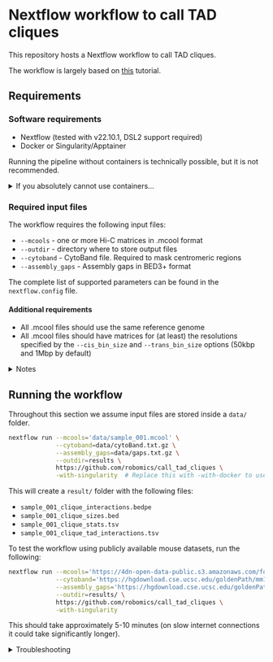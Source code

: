 <!--
Copyright (C) 2022 Roberto Rossini <roberros@uio.no>

SPDX-License-Identifier: MIT
-->

# Nextflow workflow to call TAD cliques

This repository hosts a Nextflow workflow to call TAD cliques.

The workflow is largely based on [this](https://github.com/Chrom3D/INC-tutorial) tutorial.

## Requirements

### Software requirements

- Nextflow (tested with v22.10.1, DSL2 support required)
- Docker or Singularity/Apptainer

Running the pipeline without containers is technically possible, but it is not recommended.

<details>
<summary>If you absolutely cannot use containers...</summary>

Have a look at the `env.yml` for the list of dependencies to be installed.

To install the dependencies in a Conda environment named `myenv`, run the following:

```bash
conda env update --name myenv --file env.yml --prune 
```

You will also need to compile `NCHG` from the source code available at [Chrom3D/preprocess_scripts](https://github.com/Chrom3D/preprocess_scripts).

Check out the `Dockerfile` from this repo for an example of how this can be done using Conda.

</details>

### Required input files

The workflow requires the following input files:

- `--mcools` - one or more Hi-C matrices in .mcool format
- `--outdir` - directory where to store output files
- `--cytoband` - CytoBand file. Required to mask centromeric regions
- `--assembly_gaps` - Assembly gaps in BED3+ format

The complete list of supported parameters can be found in the `nextflow.config` file.

#### Additional requirements

- All .mcool files should use the same reference genome
- All .mcool files should have matrices for (at least) the resolutions specified by the `--cis_bin_size` and `--trans_bin_size` options (50kbp and 1Mbp by default)

<details>
<summary>Notes</summary>

The `--tads` option can be used to pass one or more BED3+ files with the list of TADs.

When this option is not passed, the workflow will call TADs
using [HiC-Explorer](https://hicexplorer.readthedocs.io/en/latest/content/tools/hicFindTADs.html#hicfindtads).

When provided, BED files should be named like the contact matrix to which they should be paired.

Example:

| Hi-C matrix                        | BED                              |
|------------------------------------|----------------------------------|
| condition_001.mcool                | condition_001.bed                |
| mysamplehaveverycomplexnames.mcool | mysamplehaveverycomplexnames.bed |

</details>

## Running the workflow

Throughout this section we assume input files are stored inside a `data/` folder.

```bash
nextflow run --mcools='data/sample_001.mcool' \
             --cytoband=data/cytoBand.txt.gz \
             --assembly_gaps=data/gaps.txt.gz \
             --outdir=results \
             https://github.com/robomics/call_tad_cliques \
             -with-singularity  # Replace this with -with-docker to use Docker instead
```

This will create a `result/` folder with the following files:

- `sample_001_clique_interactions.bedpe`
- `sample_001_clique_sizes.bed`
- `sample_001_clique_stats.tsv`
- `sample_001_clique_tad_interactions.tsv`

<!-- TODO: describe output files -->

To test the workflow using publicly available mouse datasets, run the following:

```bash
nextflow run --mcools='https://4dn-open-data-public.s3.amazonaws.com/fourfront-webprod/wfoutput/8b9d6836-0d6b-4c2f-9eaa-323f4fd7b6e4/4DNFI74YHN5W.mcool' \
             --cytoband='https://hgdownload.cse.ucsc.edu/goldenPath/mm10/database/cytoBand.txt.gz' \
             --assembly_gaps='https://hgdownload.cse.ucsc.edu/goldenPath/mm10/database/gap.txt.gz' \
             --outdir=results/ \
             https://github.com/robomics/call_tad_cliques \
             -with-singularity
```

This should take approximately 5-10 minutes (on slow internet connections it could take significantly longer).

<details>
<summary>Troubleshooting</summary>


If you get spurious errors about missing files, try one of the following:
- Re-run the workflow.
- Manually download files and pass the local file paths directly to the workflow.

If you get permission errors when using `-with-docker`:
- Pass option `-process.containerOptions="--user root"` to `nextflow run`

</details>

